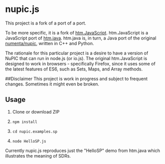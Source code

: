 # nupic.js
This project is a fork of a port of a port.

To be more specific, it is a fork of [htm.JavaScript](https://github.com/nupic-community/htm.JavaScript). htm.JavaScript is a JavaScript port of [htm.java](https://github.com/numenta/htm.java). htm.java is, in turn, a Java port of the original [numenta/nupic](https://github.com/numenta/nupic), written in C++ and Python.

The rationale for this particular project is a desire to have a version of NuPIC that can run in node.js (or io.js). The original htm.JavaScript is designed to work in browsers - specifically Firefox, since it uses some of the latest features of ES6, such as Sets, Maps, and Array methods.

##Disclaimer
This project is work in progress and subject to frequent changes. Sometimes it might even be broken.

## Usage
1. Clone or download ZIP

2. `npm install`

3. `cd nupic.examples.sp`

4. `node HelloSP.js`

Currently nupic.js reproduces just the "HelloSP" demo from htm.java which illustrates the meaning of SDRs.
